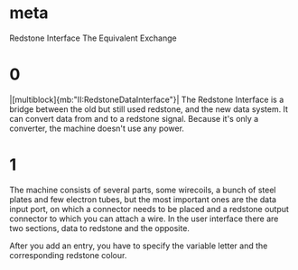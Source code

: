 # meta
Redstone Interface
The Equivalent Exchange

# 0
|[multiblock]{mb:"II:RedstoneDataInterface"}|
The Redstone Interface is a bridge between the old but still used redstone, and the new data system. 
It can convert data from and to a redstone signal. Because it's only a converter, the machine doesn't use any power.

# 1
The machine consists of several parts, some wirecoils, a bunch of steel plates and few electron tubes, but the most 
important ones are the data input port, on which a connector needs to be placed and a redstone output connector
to which you can attach a wire. In the user interface there are two sections, data to redstone and the opposite. 

After you add an entry, you have to specify the variable letter and the corresponding redstone colour.